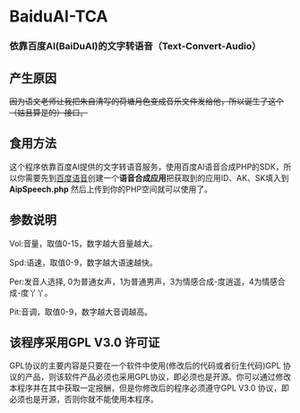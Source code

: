 # BaiduAI-TCA
### 依靠百度AI(BaiDuAI)的文字转语音（Text-Convert-Audio）

## 产生原因
<del>因为语文老师让我把朱自清写的荷塘月色变成音乐文件发给他，所以诞生了这个（姑且算是的）接口。</del>

## 食用方法
这个程序依靠百度AI提供的文字转语音服务，使用百度AI语音合成PHP的SDK，所以你需要先到[百度语音](https://ai.baidu.com/tech/speech/tts)创建一个**语音合成应用**把获取到的应用ID、AK、SK填入到 **AipSpeech.php** 然后上传到你的PHP空间就可以使用了。

## 参数说明

Vol:音量，取值0-15，数字越大音量越大。

Spd:语速，取值0-9，数字越大语速越快。

Per:发音人选择, 0为普通女声，1为普通男声，3为情感合成-度逍遥，4为情感合成-度丫丫。

Pit:音调，取值0-9，数字越大音调越高。


## 该程序采用GPL V3.0 许可证
GPL协议的主要内容是只要在一个软件中使用(修改后的代码或者衍生代码)GPL 协议的产品，则该软件产品必须也采用GPL协议，即必须也是开源。你可以通过修改本程序并在其中获取一定报酬，但是你修改后的程序必须遵守GPL V3.0 协议，即必须也是开源，否则你就不能使用本程序。
